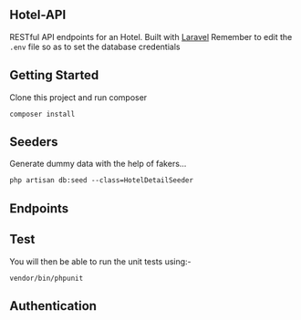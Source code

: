 


## Hotel-API

RESTful API endpoints for an Hotel. Built with [Laravel](https://laravel.com)
Remember to edit the ```.env``` file so as to set the database credentials

Getting Started
----
Clone this project and run composer

```
composer install
```

## Seeders

Generate dummy data with the help of fakers...

```
php artisan db:seed --class=HotelDetailSeeder
```

## Endpoints

## Test

You will then be able to run the unit tests using:-

```
vendor/bin/phpunit
```

## Authentication



